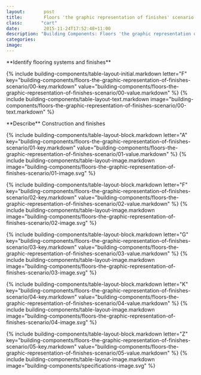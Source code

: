 ```yaml
---
layout:       post
title:        Floors 'the graphic representation of finishes' scenario
class:       "cart"
date:         2015-11-24T17:52:48+11:00
description: "Building Components: Floors 'the graphic representation of finishes' scenario"
categories:      
image:        
---
```

<div id="building-components">

<dl>

<div markdown="1" class="building-components-title">
<span class="transform-to-uppercase">**Identify flooring systems and finishes**</span>
</div>

{% include building-components/table-layout-initial.markdown letter="F" key="building-components/floors-the-graphic-representation-of-finishes-scenario/00-key.markdown" value="building-components/floors-the-graphic-representation-of-finishes-scenario/00-value.markdown" %}
{% include building-components/table-layout-text.markdown image="building-components/floors-the-graphic-representation-of-finishes-scenario/00-text.markdown" %}

<div markdown="1" class="building-components-title">
<span class="transform-to-uppercase">**Describe** Construction and finishes</span>
</div>

{% include building-components/table-layout-block.markdown letter="A" key="building-components/floors-the-graphic-representation-of-finishes-scenario/01-key.markdown" value="building-components/floors-the-graphic-representation-of-finishes-scenario/01-value.markdown" %}
{% include building-components/table-layout-image.markdown image="building-components/floors-the-graphic-representation-of-finishes-scenario/01-image.svg" %}

{% include building-components/table-layout-block.markdown letter="F" key="building-components/floors-the-graphic-representation-of-finishes-scenario/02-key.markdown" value="building-components/floors-the-graphic-representation-of-finishes-scenario/02-value.markdown"  %}
{% include building-components/table-layout-image.markdown image="building-components/floors-the-graphic-representation-of-finishes-scenario/02-image.svg" %}

{% include building-components/table-layout-block.markdown letter="G" key="building-components/floors-the-graphic-representation-of-finishes-scenario/03-key.markdown" value="building-components/floors-the-graphic-representation-of-finishes-scenario/03-value.markdown"  %}
{% include building-components/table-layout-image.markdown image="building-components/floors-the-graphic-representation-of-finishes-scenario/03-image.svg" %}

{% include building-components/table-layout-block.markdown letter="K" key="building-components/floors-the-graphic-representation-of-finishes-scenario/04-key.markdown" value="building-components/floors-the-graphic-representation-of-finishes-scenario/04-value.markdown"  %}
{% include building-components/table-layout-image.markdown image="building-components/floors-the-graphic-representation-of-finishes-scenario/04-image.svg" %}

{% include building-components/table-layout-block.markdown letter="Z" key="building-components/floors-the-graphic-representation-of-finishes-scenario/05-key.markdown" value="building-components/floors-the-graphic-representation-of-finishes-scenario/05-value.markdown"  %}
{% include building-components/table-layout-image.markdown image="building-components/specifications-image.svg" %}

</dl>
</div>